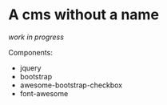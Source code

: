 # A cms without a name
_work in progress_


Components:
- jquery
- bootstrap
- awesome-bootstrap-checkbox
- font-awesome